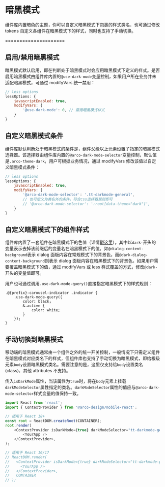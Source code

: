 # 暗黑模式

组件库内置暗色的主题，你可以自定义暗黑模式下包裹的样式类名，也可通过修改 tokens 自定义各组件在暗黑模式下的样式，同时也支持了手动切换。

=====================

## 启用/禁用暗黑模式

暗黑模式默认启用，即在判断处于暗黑模式时会应用暗黑模式下定义的样式。是否启用暗黑模式由组件库内置的`@use-dark-mode`变量控制，如果用户所在业务并未适配暗黑模式，可通过 modifyVars 统一禁用：

```js
// less options
lessOptions: {
    javascriptEnabled: true,
    modifyVars: {
        '@use-dark-mode': 0, // 禁用暗黑模式样式
    }
}
```

## 自定义暗黑模式条件

组件库默认判断处于暗黑模式的条件是，组件父级以上元素设置了指定的暗黑模式选择器。该选择器由组件库内置的`@arco-dark-mode-selector`变量控制，默认值是`.arco-theme-dark`，用户可根据业务情况，通过 modifyVars 修改该值以自定义暗黑模式条件：

```js
// less options
lessOptions: {
    javascriptEnabled: true,
    modifyVars: {
        '@arco-dark-mode-selector': '.tt-darkmode-general',
        // 也可定义为类名外的条件，符合css选择器规则即可
        // '@arco-dark-mode-selector': ':root[data-theme="dark"]',
    }
}
```

## 自定义暗黑模式下的组件样式

组件库内置了一套组件在暗黑模式下的色值（详情[戳这里](https://github.com/arco-design/arco-design-mobile/blob/main/packages/arcodesign/tokens/app/arcodesign/default/index.less)），其中以`dark-`开头的变量表示去掉该前缀后的变量名在暗黑模式下的值，如`@dialog-content-background`表示 dialog 面板内容在常规模式下的背景色，而`@dark-dialog-content-background`则表示 dialog 面板内容在暗黑模式下的背景色。如果用户需要覆盖暗黑模式下的值，通过 modifyVars 或 less 样式覆盖的方式，修改`@dark-`开头的变量值即可。

用户也可通过调用`.use-dark-mode-query()`直接指定暗黑模式下的样式规则：

```less
.@{prefix}-carousel-indicator .indicator {
    .use-dark-mode-query({
        color: black;
        &.active {
            color: white;
        }
    });
}
```

## 手动切换到暗黑模式

移动端的暗黑模式通常由一个组件之外的统一开关控制，一般情况下只需定义组件在暗黑模式对应类名下的样式，但组件库也支持了手动切换为暗黑模式，即给根级元素`body`设置暗黑模式类名。需要注意的是，这里仅支持给`body`设置类名(class)，其他 attributes 不支持。

传入`isDarkMode`属性，当该属性为`true`时，将在`body`元素上挂载`darkModeSelector`属性指定的类名。`darkModeSelector`属性的值应与`@arco-dark-mode-selector`样式变量的值保持一致。

```js
import React from 'react';
import { ContextProvider } from '@arco-design/mobile-react';

// 适用于 React 18+
const root = ReactDOM.createRoot(CONTAINER);
root.render(
    <ContextProvider isDarkMode={true} darkModeSelector="tt-darkmode-general">
        <YourApp />
    </ContextProvider>,
);

// 适用于 React 16/17
// ReactDOM.render(
//   <ContextProvider isDarkMode={true} darkModeSelector="tt-darkmode-general">
//     <YourApp />
//   </ContextProvider>,
//   CONTAINER
// );
```

